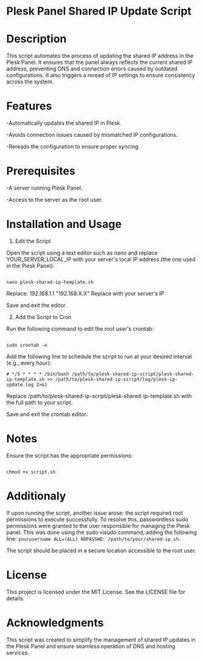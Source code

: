 # Plesk Panel Shared IP Update Script

# Description

This script automates the process of updating the shared IP address in the Plesk Panel. It ensures that the panel always reflects the current shared IP address, preventing DNS and connection errors caused by outdated configurations. It also triggers a reread of IP settings to ensure consistency across the system.

# Features

-Automatically updates the shared IP in Plesk.

-Avoids connection issues caused by mismatched IP configurations.

-Rereads the configuration to ensure proper syncing.

# Prerequisites

-A server running Plesk Panel.

-Access to the server as the root user.

# Installation and Usage

1. Edit the Script

Open the script using a text editor such as nano and replace YOUR_SERVER_LOCAL_IP with your server's local IP address (the one used in the Plesk Panel):
```

nano plesk-shared-ip-template.sh

```
Replace: 192.168.1.1 "192.168.X.X"  Replace with your server's IP

Save and exit the editor.

2. Add the Script to Cron

Run the following command to edit the root user's crontab:
```

sudo crontab -e

```
Add the following line to schedule the script to run at your desired interval (e.g., every hour):

```
# */5 * * * * /bin/bash /path/to/plesk-shared-ip-script/plesk-shared-ip-template.sh >> /path/to/plesk-shared-ip-script/log/plesk-ip-update.log 2>&1
```
Replace /path/to/plesk-shared-ip-script/plesk-shared-ip-template.sh with the full path to your script.

Save and exit the crontab editor.


# Notes

Ensure the script has the appropriate permissions:
```

chmod +x script.sh

```

# Additionaly

If upon running the script, another issue arose: the script required root permissions to execute successfully. To resolve this, passwordless sudo permissions were granted to the user responsible for managing the Plesk panel. This was done using the sudo visudo command, adding the following line: ```yourusername ALL=(ALL) NOPASSWD: /path/to/your/shared-ip.sh.```

The script should be placed in a secure location accessible to the root user.

# License

This project is licensed under the MIT License. See the LICENSE file for details.

# Acknowledgments

This script was created to simplify the management of shared IP updates in the Plesk Panel and ensure seamless operation of DNS and hosting services.
